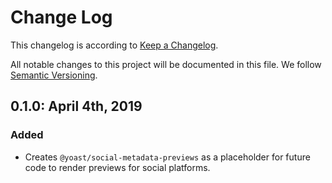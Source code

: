 # Change Log

This changelog is according to [Keep a Changelog](http://keepachangelog.com).

All notable changes to this project will be documented in this file.
We follow [Semantic Versioning](http://semver.org/).

## 0.1.0: April 4th, 2019

### Added

* Creates `@yoast/social-metadata-previews` as a placeholder for future code to render previews for social platforms. 
